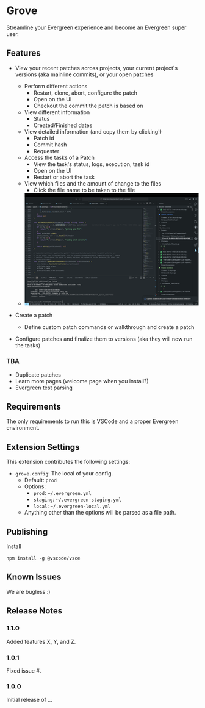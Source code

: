 # Grove

Streamline your Evergreen experience and become an Evergreen super user.

## Features

-   View your recent patches across projects, your current project's versions (aka mainline commits), or your open patches

    -   Perform different actions
        -   Restart, clone, abort, configure the patch
        -   Open on the UI
        -   Checkout the commit the patch is based on
    -   View different information
        -   Status
        -   Created/Finished dates
    -   View detailed information (and copy them by clicking!)
        -   Patch id
        -   Commit hash
        -   Requester
    -   Access the tasks of a Patch
        -   View the task's status, logs, execution, task id
        -   Open on the UI
        -   Restart or abort the task
    -   View which files and the amount of change to the files
        -   Click the file name to be taken to the file
    -   ![Recent Patches](media/features/recent_patches.png)

-   Create a patch
    -   Define custom patch commands or walkthrough and create a patch
-   Configure patches and finalize them to versions (aka they will now run the tasks)

### TBA

-   Duplicate patches
-   Learn more pages (welcome page when you install?)
-   Evergreen test parsing

## Requirements

The only requirements to run this is VSCode and a proper Evergreen environment.

## Extension Settings

This extension contributes the following settings:

-   `grove.config`: The local of your config.
    -   Default: `prod`
    -   Options:
        -   `prod`: `~/.evergreen.yml`
        -   `staging`: `~/.evergreen-staging.yml`
        -   `local`: `~/.evergreen-local.yml`
    -   Anything other than the options will be parsed as a file path.

## Publishing

Install

```
npm install -g @vscode/vsce
```

## Known Issues

We are bugless :)

## Release Notes

### 1.1.0

Added features X, Y, and Z.

### 1.0.1

Fixed issue #.

### 1.0.0

Initial release of ...
